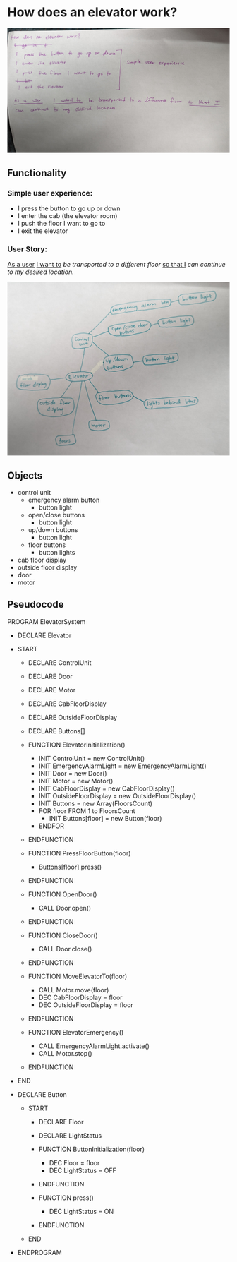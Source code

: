 # How does an elevator work?

![photo of handwritten functionality](img/PXL_20230908_162021105%20(1).jpg)

## Functionality 


### Simple user experience:

 - I press the button to go up or down 
 - I enter the cab (the elevator room)
 - I push the floor I want to go to
 - I exit the elevator

 ### **User Story**:
 <u>As a user</u> <u>I want to</u> *be transported to a different floor* <u>so that I</u> *can continue to my desired location.*

 ![photo of handwritten object web chart](img/PXL_20230908_163411667.jpg)

 ## Objects

 - control unit
    - emergency alarm button
        - button light
    - open/close buttons
        - button light
    - up/down buttons
        - button light
    - floor buttons
        - button lights
- cab floor display
- outside floor display
- door
- motor

## Pseudocode

PROGRAM ElevatorSystem
- DECLARE Elevator
- START 
    - DECLARE ControlUnit
    - DECLARE Door
    - DECLARE Motor
    - DECLARE CabFloorDisplay
    - DECLARE OutsideFloorDisplay
    - DECLARE Buttons[]

    - FUNCTION ElevatorInitialization()
        - INIT ControlUnit = new ControlUnit()
        - INIT EmergencyAlarmLight = new EmergencyAlarmLight()
        - INIT Door = new Door()
        - INIT Motor = new Motor()
        - INIT CabFloorDisplay = new CabFloorDisplay()
        - INIT OutsideFloorDisplay = new OutsideFloorDisplay()
        - INIT Buttons = new Array(FloorsCount)
        - FOR floor FROM 1 to FloorsCount
            - INIT Buttons[floor] = new Button(floor)
        - ENDFOR
    - ENDFUNCTION

    - FUNCTION PressFloorButton(floor)
        - Buttons[floor].press()
    - ENDFUNCTION

    - FUNCTION OpenDoor()
        - CALL Door.open()
    - ENDFUNCTION

    - FUNCTION CloseDoor()
        - CALL Door.close()
    - ENDFUNCTION

    - FUNCTION MoveElevatorTo(floor)
        - CALL Motor.move(floor)
        - DEC CabFloorDisplay = floor
        - DEC OutsideFloorDisplay = floor
    - ENDFUNCTION

    - FUNCTION ElevatorEmergency()
        - CALL EmergencyAlarmLight.activate()
        - CALL Motor.stop()
    - ENDFUNCTION
- END

- DECLARE Button
    - START
        - DECLARE Floor
        - DECLARE LightStatus

        - FUNCTION ButtonInitialization(floor)
            - DEC Floor = floor
            - DEC LightStatus = OFF
        - ENDFUNCTION

        - FUNCTION press()
            - DEC LightStatus = ON
        - ENDFUNCTION
    - END
- ENDPROGRAM




